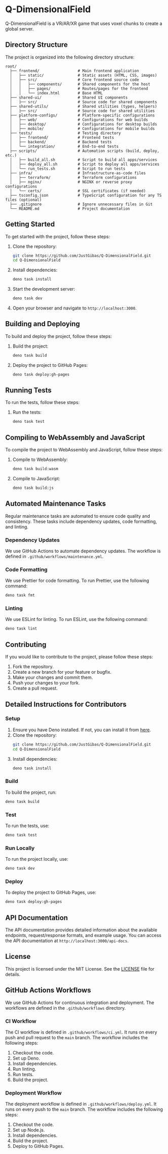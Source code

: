 # Q-DimensionalField

Q-DimensionalField is a VR/AR/XR game that uses voxel chunks to create a global server.

## Directory Structure

The project is organized into the following directory structure:

```
root/
  ├── frontend/                 # Main frontend application
  │   ├── static/               # Static assets (HTML, CSS, images)
  │   ├── src/                  # Core frontend source code
  │   │   ├── components/       # Shared components for the host
  │   │   ├── pages/            # Routes/pages for the frontend
  │   │   └── index.html        # Base HTML
  ├── shared-ui/                # Shared UI components
  │   ├── src/                  # Source code for shared components
  ├── shared-utils/             # Shared utilities (types, helpers)
  │   ├── src/                  # Source code for shared utilities
  ├── platform-configs/         # Platform-specific configurations
  │   ├── web/                  # Configurations for web builds
  │   ├── desktop/              # Configurations for desktop builds
  │   ├── mobile/               # Configurations for mobile builds
  ├── tests/                    # Testing directory
  │   ├── frontend/             # Frontend tests
  │   ├── backend/              # Backend tests
  │   └── integration/          # End-to-end tests
  ├── scripts/                  # Automation scripts (build, deploy, etc.)
  │   ├── build_all.sh          # Script to build all apps/services
  │   ├── deploy_all.sh         # Script to deploy all apps/services
  │   └── run_tests.sh          # Script to run tests
  ├── infra/                    # Infrastructure-as-code files
  │   ├── terraform/            # Terraform configurations
  │   ├── nginx/                # NGINX or reverse proxy configurations
  │   └── certs/                # SSL certificates (if needed)
  ├── tsconfig.json             # TypeScript configuration for any TS files (optional)
  ├── .gitignore                # Ignore unnecessary files in Git
  └── README.md                 # Project documentation
```

## Getting Started

To get started with the project, follow these steps:

1. Clone the repository:
   ```sh
   git clone https://github.com/JustGibas/Q-DimensionalField.git
   cd Q-DimensionalField
   ```

2. Install dependencies:
   ```sh
   deno task install
   ```

3. Start the development server:
   ```sh
   deno task dev
   ```

4. Open your browser and navigate to `http://localhost:3000`.

## Building and Deploying

To build and deploy the project, follow these steps:

1. Build the project:
   ```sh
   deno task build
   ```

2. Deploy the project to GitHub Pages:
   ```sh
   deno task deploy:gh-pages
   ```

## Running Tests

To run the tests, follow these steps:

1. Run the tests:
   ```sh
   deno task test
   ```

## Compiling to WebAssembly and JavaScript

To compile the project to WebAssembly and JavaScript, follow these steps:

1. Compile to WebAssembly:
   ```sh
   deno task build:wasm
   ```

2. Compile to JavaScript:
   ```sh
   deno task build:js
   ```

## Automated Maintenance Tasks

Regular maintenance tasks are automated to ensure code quality and consistency. These tasks include dependency updates, code formatting, and linting.

### Dependency Updates

We use GitHub Actions to automate dependency updates. The workflow is defined in `.github/workflows/maintenance.yml`.

### Code Formatting

We use Prettier for code formatting. To run Prettier, use the following command:
```sh
deno task fmt
```

### Linting

We use ESLint for linting. To run ESLint, use the following command:
```sh
deno task lint
```

## Contributing

If you would like to contribute to the project, please follow these steps:

1. Fork the repository.
2. Create a new branch for your feature or bugfix.
3. Make your changes and commit them.
4. Push your changes to your fork.
5. Create a pull request.

## Detailed Instructions for Contributors

### Setup

1. Ensure you have Deno installed. If not, you can install it from [here](https://deno.land/#installation).
2. Clone the repository:
   ```sh
   git clone https://github.com/JustGibas/Q-DimensionalField.git
   cd Q-DimensionalField
   ```
3. Install dependencies:
   ```sh
   deno task install
   ```

### Build

To build the project, run:
```sh
deno task build
```

### Test

To run the tests, use:
```sh
deno task test
```

### Run Locally

To run the project locally, use:
```sh
deno task dev
```

### Deploy

To deploy the project to GitHub Pages, use:
```sh
deno task deploy:gh-pages
```

## API Documentation

The API documentation provides detailed information about the available endpoints, request/response formats, and example usage. You can access the API documentation at `http://localhost:3000/api-docs`.

## License

This project is licensed under the MIT License. See the [LICENSE](LICENSE) file for details.

## GitHub Actions Workflows

We use GitHub Actions for continuous integration and deployment. The workflows are defined in the `.github/workflows` directory.

### CI Workflow

The CI workflow is defined in `.github/workflows/ci.yml`. It runs on every push and pull request to the `main` branch. The workflow includes the following steps:

1. Checkout the code.
2. Set up Deno.
3. Install dependencies.
4. Run linting.
5. Run tests.
6. Build the project.

### Deployment Workflow

The deployment workflow is defined in `.github/workflows/deploy.yml`. It runs on every push to the `main` branch. The workflow includes the following steps:

1. Checkout the code.
2. Set up Node.js.
3. Install dependencies.
4. Build the project.
5. Deploy to GitHub Pages.
